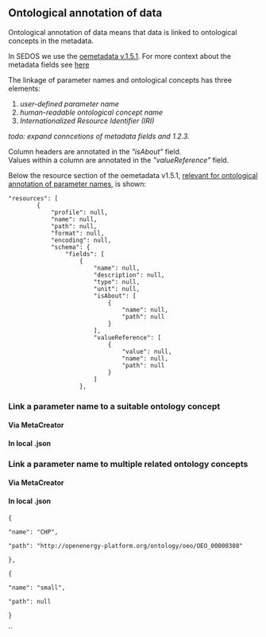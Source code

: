 ## Ontological annotation of data

Ontological annotation of data means that data is linked to ontological concepts in the metadata. 

In SEDOS we use the [oemetadata v.1.5.1](metadata.md). For more context about the metadata fields see [here](https://github.com/OpenEnergyPlatform/oemetadata/blob/develop/metadata/latest/metadata_key_description.md#metadata-keys-with-a-description-and-example)

The linkage of parameter names and ontological concepts has three elements:
1. _user-defined parameter name_
2. _human-readable ontological concept name_
3. _Internationalized Resource Identifier (IRI)_ 

_todo: expand conncetions of metadata fields and 1.2.3._

Column headers are annotated in the _"isAbout"_ field. \
Values within a column are annotated in the _"valueReference"_ field.

Below the resource section of the oemetadata v1.5.1, [relevant for ontological annotation of parameter names](https://github.com/OpenEnergyPlatform/oemetadata/blob/develop/metadata/latest/metadata_key_description.md#resource-keys---schema), is shown:

```
"resources": [
        {
            "profile": null,
            "name": null,
            "path": null,
            "format": null,
            "encoding": null,
            "schema": {
                "fields": [
                    {
                        "name": null,
                        "description": null,
                        "type": null,
                        "unit": null,
                        "isAbout": [
                            {
                                "name": null,
                                "path": null
                            }
                        ],
                        "valueReference": [
                            {
                                "value": null,
                                "name": null,
                                "path": null
                            }
                        ]
                    },

```

### Link a parameter name to a suitable ontology concept

#### Via MetaCreator

#### In local .json

### Link a parameter name to multiple related ontology concepts

#### Via MetaCreator

#### In local .json
```
{

"name": "CHP",

"path": "http://openenergy-platform.org/ontology/oeo/OEO_00000308"

},

{

"name": "small",

"path": null

}

```
``


